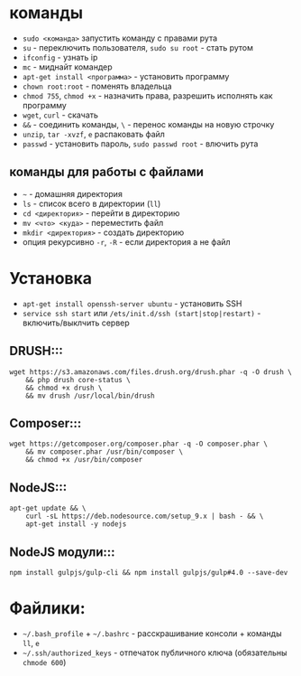 # команды
 * `sudo <команда>` запустить команду с правами рута
 * `su` - переключить пользователя, `sudo su root` - стать рутом
 * `ifconfig` - узнать ip
 * `mc` - миднайт командер
 * `apt-get install <программа>` - установить программу
 * `chown root:root` - поменять владельца
 * `chmod 755`, `chmod +x` - назначить права, разрешить исполнять как программу
 * `wget`, `curl` - скачать
 * `&&` - соединить команды,  `\` - перенос команды на новую строчку
 * `unzip`, `tar -xvzf`, `e` распаковать файл
 * `passwd` - установить пароль, `sudo passwd root` - влючить рута

## команды для работы с файлами
 * `~` - домашняя директория
 * `ls` - список всего в директории (`ll`) 
 * `cd <директория>` - перейти в директорию
 * `mv <что> <куда>` - переместить файл
 * `mkdir <директория>` - создать директорию
 * опция рекурсивно `-r`, `-R` - если директория а не файл

# Установка
 * `apt-get install openssh-server ubuntu` - установить SSH
 * `service ssh start` или `/ets/init.d/ssh (start|stop|restart)` - включить/выклчить сервер

## DRUSH:::
```
wget https://s3.amazonaws.com/files.drush.org/drush.phar -q -O drush \
    && php drush core-status \
    && chmod +x drush \
    && mv drush /usr/local/bin/drush
```

## Composer:::
```
wget https://getcomposer.org/composer.phar -q -O composer.phar \
    && mv composer.phar /usr/bin/composer \
    && chmod +x /usr/bin/composer
```

## NodeJS:::
```
apt-get update && \
    curl -sL https://deb.nodesource.com/setup_9.x | bash - && \
    apt-get install -y nodejs
```
## NodeJS модули:::
`npm install gulpjs/gulp-cli && npm install gulpjs/gulp#4.0 --save-dev`

# Файлики:
 * `~/.bash_profile` + `~/.bashrc` - расскрашивание консоли + команды `ll`, `e`
 * `~/.ssh/authorized_keys` - отпечаток публичного ключа (обязательны `chmode 600`)
